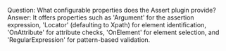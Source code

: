 Question: What configurable properties does the Assert plugin provide?
Answer: It offers properties such as 'Argument' for the assertion expression, 'Locator' (defaulting to Xpath) for element identification, 'OnAttribute' for attribute checks, 'OnElement' for element selection, and 'RegularExpression' for pattern-based validation.
